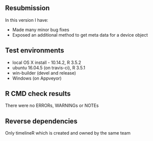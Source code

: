 ## Resubmission
In this version I have:

* Made many minor bug fixes
* Exposed an additional method to get meta data for a device object

## Test environments
* local OS X install - 10.14.2, R 3.5.2
* ubuntu 16.04.5 (on travis-ci), R 3.5.1
* win-builder (devel and release)
* Windows (on Appveyor)

## R CMD check results

There were no ERRORs, WARNINGs or NOTEs

## Reverse dependencies

Only timelineR which is created and owned by the same team

 
